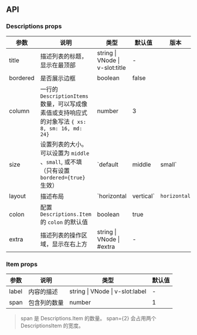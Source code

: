 ## API

### Descriptions props

| 参数 | 说明 | 类型 | 默认值 | 版本 |
| --- | --- | --- | --- | --- |
| title | 描述列表的标题，显示在最顶部 | string \| VNode \| v-slot:title | - |  |
| bordered | 是否展示边框 | boolean | false |  |
| column | 一行的 `DescriptionItems` 数量，可以写成像素值或支持响应式的对象写法 `{ xs: 8, sm: 16, md: 24}` | number | 3 |  |
| size | 设置列表的大小。可以设置为 `middle` 、`small`, 或不填（只有设置 `bordered={true}` 生效） | `default | middle | small` | `default` |  |
| layout | 描述布局 | `horizontal | vertical` | `horizontal` |  |
| colon | 配置 `Descriptions.Item` 的 `colon` 的默认值 | boolean | true |  |
| extra | 描述列表的操作区域，显示在右上方 | string \| VNode \| #extra | - |  |

### Item props

| 参数  | 说明         | 类型                            | 默认值 |
| ----- | ------------ | ------------------------------- | ------ |
| label | 内容的描述   | string \| VNode \| v-slot:label | -      |
| span  | 包含列的数量 | number                          | 1      |

> span 是 Descriptions.Item 的数量。 span={2} 会占用两个 DescriptionsItem 的宽度。
